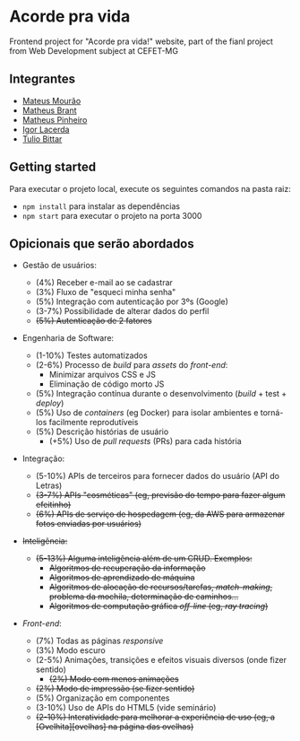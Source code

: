 # Acorde pra vida

Frontend project for "Acorde pra vida!" website, part of the fianl project from Web Development subject at CEFET-MG

## Integrantes

- [Mateus Mourão](https://github.com/mmdfmateus)
- [Matheus Brant](https://github.com/matheusBrant)
- [Matheus Pinheiro](https://github.com/MatheusPinheirodeSouza1)
- [Igor Lacerda](https://github.com/GitScrider)
- [Tulio Bittar](https://github.com/mmdfmateus)

## Getting started

Para executar o projeto local, execute os seguintes comandos na pasta raiz:

- `npm install` para instalar as dependências
- `npm start` para executar o projeto na porta 3000

## Opicionais que serão abordados

- Gestão de usuários:
  - (4%) Receber e-mail ao se cadastrar
  - (3%) Fluxo de "esqueci minha senha"
  - (5%) Integração com autenticação por 3ºs (Google)
  - (3-7%) Possibilidade de alterar dados do perfil
  - ~~(5%) Autenticação de 2 fatores~~
- Engenharia de Software:
  - (1-10%) Testes automatizados
  - (2-6%) Processo de _build_ para _assets_ do _front-end_:
    - Minimizar arquivos CSS e JS
    - Eliminação de código morto JS
  - (5%) Integração contínua durante o desenvolvimento (_build_ + test + _deploy_)
  - (5%) Uso de _containers_ (eg Docker) para isolar ambientes e torná-los facilmente reprodutíveis
  - (5%) Descrição histórias de usuário
    - (+5%) Uso de _pull requests_ (PRs) para cada história
- Integração:
  - (5-10%) APIs de terceiros para fornecer dados do usuário (API do Letras)
  - ~~(3-7%) APIs "cosméticas" (eg, previsão do tempo para fazer algum efeitinho)~~
  - ~~(6%) APIs de serviço de hospedagem (eg, da AWS para armazenar fotos enviadas por usuários)~~
- ~~Inteligência:~~
  - ~~(5-13%) Alguma inteligência além de um CRUD. Exemplos:~~
    - ~~Algoritmos de recuperação da informação~~
    - ~~Algoritmos de aprendizado de máquina~~
    - ~~Algoritmos de alocação de recursos/tarefas, _match-making_, problema da mochila, determinação de caminhos...~~
    - ~~Algoritmos de computação gráfica _off-line_ (eg, _ray tracing_)~~
- _Front-end_:

  - (7%) Todas as páginas _responsive_
  - (3%) Modo escuro
  - (2-5%) Animações, transições e efeitos visuais diversos (onde fizer sentido)
    - ~~(2%) Modo com menos animações~~
  - ~~(2%) Modo de impressão (se fizer sentido)~~
  - (5%) Organização em componentes
  - (3-10%) Uso de APIs do HTML5 (vide seminário)
  - ~~(2-10%) Interatividade para melhorar a experiência de uso (eg, a [Ovelhita][ovelhas] na página das ovelhas)~~
